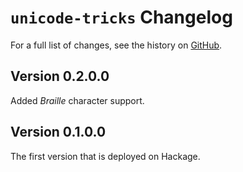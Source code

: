 # `unicode-tricks` Changelog

For a full list of changes, see the history on [GitHub](https://github.com/hapytex/unicode-tricks).

## Version 0.2.0.0

Added *Braille* character support.

## Version 0.1.0.0

The first version that is deployed on Hackage.
